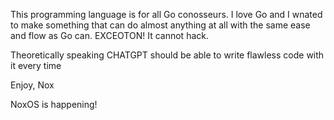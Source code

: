This programming language is for all Go conosseurs. I love Go and I wnated to make something that can do almost anything at all with the same ease and flow as Go can. EXCEOTON! It cannot hack.

Theoretically speaking CHATGPT should be able to write flawless code with it every time


Enjoy,
Nox


NoxOS is happening!

